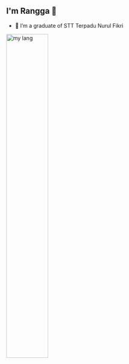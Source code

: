 ## I'm Rangga 👋

<!--
**ranggadiputra23/ranggadiputra23** is a ✨ _special_ ✨ repository because its `README.md` (this file) appears on your GitHub profile.

Here are some ideas to get you started:

- 🔭 I’m currently working on ...
- 🌱 I’m currently learning ...
- 👯 I’m looking to collaborate on ...
- 🤔 I’m looking for help with ...
- 💬 Ask me about ...
- 📫 How to reach me: ...
- 😄 Pronouns: ...
- ⚡ Fun fact: ...
-->
<!-- <img alt="my stats" align="left" width="47%" src="https://github-readme-stats.vercel.app/api?username=ranggadiputra23&show_icons=true&theme=tokyonight" /> -->

- 🌱 I’m a graduate of STT Terpadu Nurul Fikri

<img alt="my lang" align="left" width="47%" src="https://github-readme-stats.vercel.app/api/top-langs/?username=ranggadiputra23&layout=compact&theme=tokyonight" />
